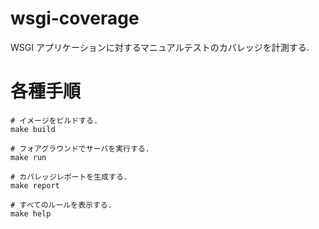 # wsgi-coverage

WSGI アプリケーションに対するマニュアルテストのカバレッジを計測する.

# 各種手順

    # イメージをビルドする.
    make build

    # フォアグラウンドでサーバを実行する.
    make run

    # カバレッジレポートを生成する.
    make report

    # すべてのルールを表示する.
    make help

